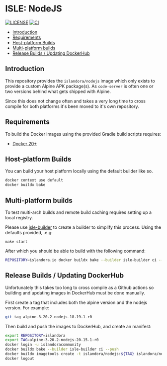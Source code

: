 # ISLE: NodeJS <!-- omit in toc -->

[![LICENSE](https://img.shields.io/badge/license-MIT-blue.svg?style=flat-square)](./LICENSE)
[![CI](https://github.com/Islandora-Devops/isle-nodejs/actions/workflows/ci.yml/badge.svg)](https://github.com/Islandora-Devops/isle-nodejs/actions/workflows/ci.yml)

- [Introduction](#introduction)
- [Requirements](#requirements)
- [Host-platform Builds](#host-platform-builds)
- [Multi-platform builds](#multi-platform-builds)
- [Release Builds / Updating DockerHub](#release-builds--updating-dockerhub)

## Introduction

This repository provides the `islandora/nodejs` image which only exists to
provide a custom Alpine APK package(s). As `code-server` is often one or two
versions behind what gets shipped with Alpine.

Since this does not change often and takes a very long time to cross compile for
both platforms it's been moved to it's own repository.

## Requirements

To build the Docker images using the provided Gradle build scripts requires:

- [Docker 20+](https://docs.docker.com/get-docker/)

## Host-platform Builds

You can build your host platform locally using the default builder like so.

```bash
docker context use default
docker buildx bake
```

## Multi-platform builds

To test multi-arch builds and remote build caching requires setting up a local
registry.

Please use [isle-builder] to create a builder to simplify this process. Using
the defaults provided, .e.g:

```
make start
```

After which you should be able to build with the following command:

```bash
REPOSITORY=islandora.io docker buildx bake --builder isle-builder ci --push
```

## Release Builds / Updating DockerHub

Unfortunately this takes too long to cross compile as a Github actions so
building and updating images in DockerHub must be done manually.

First create a tag that includes both the alpine version and the nodejs version.
For example:

```bash
git tag alpine-3.20.2-nodejs-18.19.1-r0
```

Then build and push the images to DockerHub, and create an manifest:

```bash
export REPOSITORY=islandora
export TAG=alpine-3.20.2-nodejs-20.15.1-r0
docker login -u islandoracommunity
docker buildx bake --builder isle-builder ci --push
docker buildx imagetools create -t islandora/nodejs:${TAG} islandora/nodejs:${TAG}-amd64 islandora/nodejs:${TAG}-arm64
docker logout
```

[isle-builder]: https://github.com/Islandora-Devops/isle-builder
